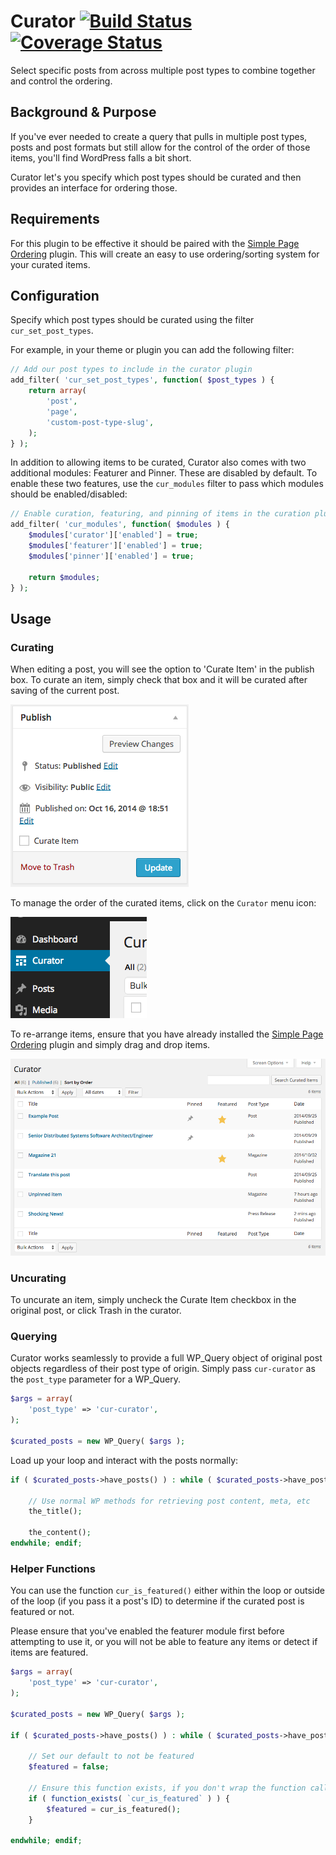 Curator [![Build Status](https://travis-ci.org/10up/curator.svg?branch=master)](https://travis-ci.org/10up/curator) [![Coverage Status](https://img.shields.io/coveralls/10up/curator.svg)](https://coveralls.io/r/10up/curator?branch=master)
=======

Select specific posts from across multiple post types to combine together and control the ordering.

## Background & Purpose

If you've ever needed to create a query that pulls in multiple post types, posts and post formats but still allow for the control of the order of those items, you'll find WordPress falls a bit short.

Curator let's you specify which post types should be curated and then provides an interface for ordering those.

## Requirements

For this plugin to be effective it should be paired with the [Simple Page Ordering](https://wordpress.org/plugins/simple-page-ordering/) plugin. This will create an easy to use ordering/sorting system for your curated items.

## Configuration

Specify which post types should be curated using the filter ```cur_set_post_types```.

For example, in your theme or plugin you can add the following filter:

```php
// Add our post types to include in the curator plugin
add_filter( 'cur_set_post_types', function( $post_types ) {
	return array(
		'post',
		'page',
		'custom-post-type-slug',
	);
} );
```

In addition to allowing items to be curated, Curator also comes with two additional modules: Featurer and Pinner. These are disabled by default. To enable these two features, use the ```cur_modules``` filter to pass which modules should be enabled/disabled:

```php
// Enable curation, featuring, and pinning of items in the curation plugin
add_filter( 'cur_modules', function( $modules ) {
	$modules['curator']['enabled'] = true;
	$modules['featurer']['enabled'] = true;
	$modules['pinner']['enabled'] = true;

	return $modules;
} );
```

## Usage

### Curating

When editing a post, you will see the option to 'Curate Item' in the publish box. To curate an item, simply check that box and it will be curated after saving of the current post.

![The control for curating items lives in the Publish box of posts](/screenshots/publish-box.png?raw=true "The control for curating items lives in the Publish box of posts")

To manage the order of the curated items, click on the ```Curator``` menu icon:

![The Curator menu item lives below the Dashboard menu item](/screenshots/curator-menu-item.png?raw=true "Curator Menu Item sits below the Dashboard")

To re-arrange items, ensure that you have already installed the [Simple Page Ordering](https://wordpress.org/plugins/simple-page-ordering/) plugin and simply drag and drop items.

![Curated items, ready for ordering](/screenshots/curated-item-list.png?raw=true "List of curated items")

### Uncurating

To uncurate an item, simply uncheck the Curate Item checkbox in the original post, or click Trash in the curator.

### Querying

Curator works seamlessly to provide a full WP_Query object of original post objects regardless of their post type of origin. Simply pass ```cur-curator``` as the ```post_type``` parameter for a WP_Query.

```php
$args = array(
	'post_type' => 'cur-curator',
);

$curated_posts = new WP_Query( $args );
```

Load up your loop and interact with the posts normally:  

```php
if ( $curated_posts->have_posts() ) : while ( $curated_posts->have_posts() ) : $curated_posts->the_post();

	// Use normal WP methods for retrieving post content, meta, etc
	the_title();

	the_content();
endwhile; endif;
```

### Helper Functions

You can use the function ```cur_is_featured()``` either within the loop or outside of the loop (if you pass it a post's ID) to determine if the curated post is featured or not.

Please ensure that you've enabled the featurer module first before attempting to use it, or you will not be able to feature any items or detect if items are featured.

```php
$args = array(
	'post_type' => 'cur-curator',
);

$curated_posts = new WP_Query( $args );

if ( $curated_posts->have_posts() ) : while ( $curated_posts->have_posts() ) : $curated_posts->the_post();

	// Set our default to not be featured
	$featured = false;

	// Ensure this function exists, if you don't wrap the function call and then deactivate the plugin you will cause a fatal error in your installation
	if ( function_exists( `cur_is_featured` ) ) {
		$featured = cur_is_featured();
	}

endwhile; endif;
```
